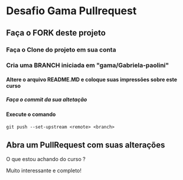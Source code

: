 # Desafio Gama Pullrequest

## Faça o FORK deste projeto

### Faça o Clone do projeto em sua conta

### Cria uma BRANCH iniciada em "gama/Gabriela-paolini"

#### Altere o arquivo README.MD e coloque suas impressões sobre este curso

##### Faça o commit da sua altetação

#### Execute o comando

`git push --set-upstream <remote> <branch>`

## Abra um PullRequest com suas alterações

O que estou achando do curso ?

Muito interessante e completo!

